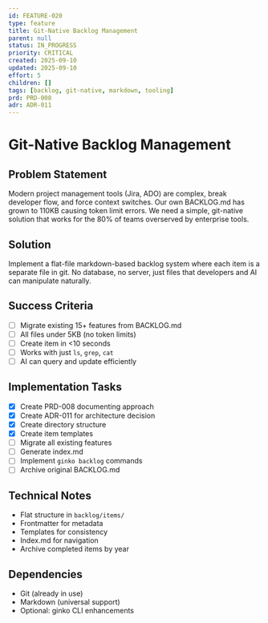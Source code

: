 ```yaml
---
id: FEATURE-020
type: feature
title: Git-Native Backlog Management
parent: null
status: IN_PROGRESS
priority: CRITICAL
created: 2025-09-10
updated: 2025-09-10
effort: 5
children: []
tags: [backlog, git-native, markdown, tooling]
prd: PRD-008
adr: ADR-011
---
```


# Git-Native Backlog Management

## Problem Statement
Modern project management tools (Jira, ADO) are complex, break developer flow, and force context switches. Our own BACKLOG.md has grown to 110KB causing token limit errors. We need a simple, git-native solution that works for the 80% of teams overserved by enterprise tools.

## Solution
Implement a flat-file markdown-based backlog system where each item is a separate file in git. No database, no server, just files that developers and AI can manipulate naturally.

## Success Criteria
- [ ] Migrate existing 15+ features from BACKLOG.md
- [ ] All files under 5KB (no token limits)
- [ ] Create item in <10 seconds
- [ ] Works with just `ls`, `grep`, `cat`
- [ ] AI can query and update efficiently

## Implementation Tasks
- [x] Create PRD-008 documenting approach
- [x] Create ADR-011 for architecture decision
- [x] Create directory structure
- [x] Create item templates
- [ ] Migrate all existing features
- [ ] Generate index.md
- [ ] Implement `ginko backlog` commands
- [ ] Archive original BACKLOG.md

## Technical Notes
- Flat structure in `backlog/items/`
- Frontmatter for metadata
- Templates for consistency
- Index.md for navigation
- Archive completed items by year

## Dependencies
- Git (already in use)
- Markdown (universal support)
- Optional: ginko CLI enhancements